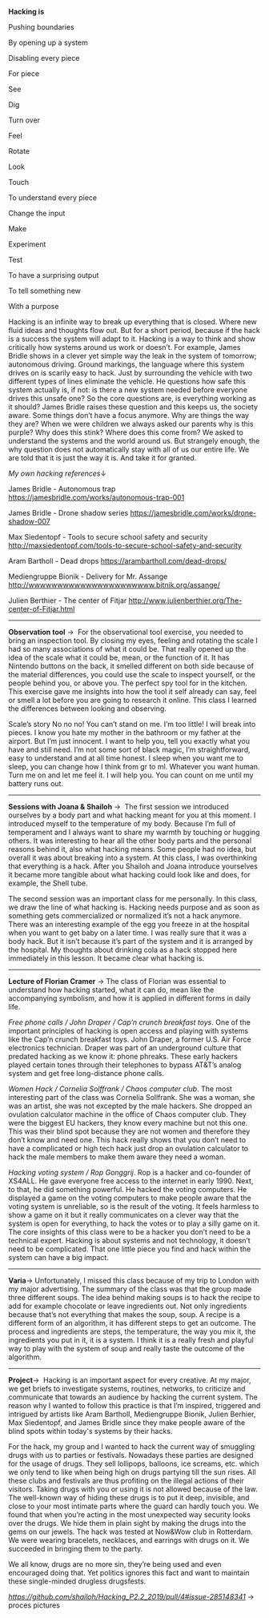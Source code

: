 
****Hacking is****  

<p>Pushing boundaries</p>
<p>By opening up a system</p>
<p>Disabling every piece</p>
<p>For piece</p>
<p>See</p>
<p>Dig</p>
<p>Turn over</p>
<p>Feel</p>
<p>Rotate</p>
<p>Look</p>
<p>Touch</p>
<p>To understand every piece</p>
<p>Change the input</p>
<p>Make</p>
<p>Experiment</p>
<p>Test</p>
<p>To have a surprising output</p>
<p>To tell something new</p>
<p>With a purpose</p>

Hacking is an infinite way to break up everything that is closed. Where new fluid ideas and thoughts flow out. But for a short period, because if the hack is a success the system will adapt to it. Hacking is a way to think and show critically how systems around us work or doesn’t. For example, James Bridle shows in a clever yet simple way the leak in the system of tomorrow; autonomous driving. Ground markings, the language where this system drives on is scarily easy to hack. Just by surrounding the vehicle with two different types of lines eliminate the vehicle. He questions how safe this system actually is, if not: is there a new system needed before everyone drives this unsafe one? So the core questions are, is everything working as it should? James Bridle raises these question and this keeps us, the society aware. Some things don’t have a focus anymore. Why are things the way they are? When we were children we always asked our parents why is this purple? Why does this stink? Where does this come from? We asked to understand the systems and the world around us. But strangely enough, the why question does not automatically stay with all of us our entire life. We are told that it is just the way it is. And take it for granted.

*My own hacking references*↓

James Bridle - Autonomous trap 
https://jamesbridle.com/works/autonomous-trap-001

James Bridle - Drone shadow series
https://jamesbridle.com/works/drone-shadow-007

Max Siedentopf - Tools to secure school safety and security 
http://maxsiedentopf.com/tools-to-secure-school-safety-and-security

Aram Bartholl - Dead drops
https://arambartholl.com/dead-drops/

Mediengruppe Bionik - Delivery for Mr. Assange
http://wwwwwwwwwwwwwwwwwwwwww.bitnik.org/assange/

Julien Berthier - The center of Fitjar
http://www.julienberthier.org/The-center-of-Fitjar.html

<hr />

****Observation tool**** → 
For the observational tool exercise, you needed to bring an inspection tool. By closing my eyes, feeling and rotating the scale I had so many associations of what it could be. That really opened up the idea of the scale what it could be, mean, or the function of it. It has Nintendo buttons on the back, it smelled different on both side because of the material differences, you could use the scale to inspect yourself, or the people behind you, or above you. The perfect spy tool for in the kitchen. This exercise gave me insights into how the tool it self already can say, feel or smell a lot before you are going to research it online. This class I learned the differences between looking and observing. 

Scale’s story
No no no! You can’t stand on me. I’m too little! I will break into pieces. I know you hate my mother in the bathroom or my father at the airport. But I’m just innocent. I want to help you, tell you exactly what you have and still need. I’m not some sort of black magic, I’m straightforward, easy to understand and at all time honest. I sleep when you want me to sleep, you can change how I think from gr to ml. Whatever you want human. Turn me on and let me feel it. I will help you. You can count on me until my battery runs out.

<hr />

****Sessions with Joana & Shailoh**** → 
The first session we introduced ourselves by a body part and what hacking meant for you at this moment. I introduced myself to the temperature of my body. Because I’m full of temperament and I always want to share my warmth by touching or hugging others. It was interesting to hear all the other body parts and the personal reasons behind it, also what hacking means. Some people had no idea, but overall it was about breaking into a system. At this class, I was overthinking that everything is a hack. After you Shailoh and Joana introduce yourselves it became more tangible about what hacking could look like and does, for example, the Shell tube. 

The second session was an important class for me personally. In this class, we draw the line of what hacking is. Hacking needs purpose and as soon as something gets commercialized or normalized it’s not a hack anymore. There was an interesting example of the egg you freeze in at the hospital when you want to get baby on a later time. I was really sure that it was a body hack. But it isn’t because it’s part of the system and it is arranged by the hospital. My thoughts about drinking cola as a hack stopped here immediately in this lesson. It became clear what hacking is. 

<hr />

****Lecture of Florian Cramer**** →
The class of Florian was essential to understand how hacking started, what it can do, mean like the accompanying symbolism, and how it is applied in different forms in daily life.

*Free phone calls / John Draper / Cap’n crunch breakfast toys*. One of the important principles of hacking is open access and playing with systems like the Cap’n crunch breakfast toys. John Draper, a former U.S. Air Force electronics technician. Draper was part of an underground culture that predated hacking as we know it: phone phreaks. These early hackers played certain tones through their telephones to bypass AT&T’s analog system and get free long-distance phone calls.

*Women Hack / Cornelia Solffrank / Chaos computer club*. The most interesting part of the class was Cornelia Sollfrank. She was a woman, she was an artist, she was not excepted by the male hackers. She dropped an ovulation calculator machine in the office of Chaos computer club. They were the biggest EU hackers, they know every machine but not this one. This was their blind spot because they are not women and therefore they don’t know and need one. This hack really shows that you don’t need to have a complicated or high tech hack just drop an ovulation calculator to hack the male members to make them aware they need a woman. 

*Hacking voting system / Rop Gonggrij*. Rop is a hacker and co-founder of XS4ALL. He gave everyone free access to the internet in early 1990. Next, to that, he did something powerful. He hacked the voting computers. He displayed a game on the voting computers to make people aware that the voting system is unreliable, so is the result of the voting. It feels harmless to show a game on it but it really communicates on a clever way that the system is open for everything, to hack the votes or to play a silly game on it. 
The core insights of this class were to be a hacker you don’t need to be a technical expert. Hacking is about systems and not technology, it doesn’t need to be complicated. That one little piece you find and hack within the system can have a big impact.

<hr />

****Varia****→
Unfortunately, I missed this class because of my trip to London with my major advertising. The summary of the class was that the group made three different soups. The idea behind making soups is to hack the recipe to add for example chocolate or leave ingredients out. Not only ingredients because that’s not everything that makes the soup, soup. A recipe is a different form of an algorithm, it has different steps to get an outcome. The process and ingredients are steps, the temperature, the way you mix it, the ingredients you put in it, it is a system. I think it is a really fresh and playful way to play with the system of soup and really taste the outcome of the algorithm. 

<hr />

****Project****→ 
Hacking is an important aspect for every creative. At my major, we get briefs to investigate systems, routines, networks, to criticize and communicate that towards an audience by hacking the current system. The reason why I wanted to follow this practice is that I’m inspired, triggered and intrigued by artists like Aram Bartholl, Mediengruppe Bionik, Julien Berhier, Max Siedentopf, and James Bridle since they make people aware of the blind spots within today's systems by their hacks.

For the hack, my group and I wanted to hack the current way of smuggling drugs with us to parties or festivals. Nowadays these parties are designed for the usage of drugs. They sell lollipops, balloons, ice screams, etc. which we only tend to like when being high on drugs partying till the sun rises. All these clubs and festivals are thus profiting on the illegal actions of their visitors. Taking drugs with you or using it is not allowed because of the law. The well-known way of hiding these drugs is to put it deep, invisible, and close to your most intimate parts where the guard can hardly touch you. We found that when you’re acting in the most unexpected way security looks over the drugs. We hide them in plain sight by making the drugs into the gems on our jewels. The hack was tested at Now&Wow club in Rotterdam. We were wearing bracelets, necklaces, and earrings with drugs on it. We succeeded in bringing them to the party. 

We all know, drugs are no more sin, they’re being used and even encouraged doing that. Yet politics ignores this fact and want to maintain these single-minded drugless drugsfests.

*https://github.com/shailoh/Hacking_P2.2_2019/pull/4#issue-285148341* → proces pictures 
